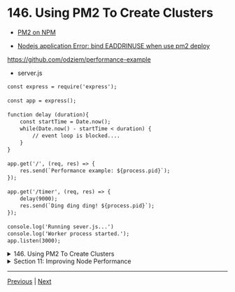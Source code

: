 # 146. Using PM2 To Create Clusters

-   [PM2 on NPM](https://www.npmjs.com/package/pm2)

-   [Nodejs application Error: bind EADDRINUSE when use pm2 deploy](https://stackoverflow.com/questions/18687877/nodejs-application-error-bind-eaddrinuse-when-use-pm2-deploy)

https://github.com/odziem/performance-example

- server.js
```
const express = require('express');

const app = express();

function delay (duration){
    const startTime = Date.now();
    while(Date.now() - startTime < duration) {
        // event loop is blocked....
    }
}

app.get('/', (req, res) => {
    res.send(`Performance example: ${process.pid}`);
});

app.get('/timer', (req, res) => {
    delay(9000);
    res.send(`Ding ding ding! ${process.pid}`);
});

console.log('Running sever.js...')
console.log('Worker process started.');
app.listen(3000);
```

<details>
  <summary> 146. Using PM2 To Create Clusters </summary>

  - install PM2 `npm install pm2` (Note you can not use pm2 command)

  - install PM2 `npm install pm2 -g` or `sudo npm install pm2 -g` (Note you can use pm2 command)

  - run server.js `pm2 start server.js` then stop server.js `pm2 stop server.js` if needed

<p align="center" >
    <img src="../imags/146_Using-PM2-To-Create-Clusters.png" width="90%" > 
    <img src="../imags/146_Using-PM2-To-Create-Clusters_2.png" width="90%" > 
</p>  

  - run server.js `pm2 start server.js -i max` 

<p align="center" >
    <img src="../imags/146_Using-PM2-To-Create-Clusters_3.png" width="90%" > 
</p>   

  - run server.js `pm2 logs` 

<p align="center" >
    <img src="../imags/146_Using-PM2-To-Create-Clusters_4.png" width="90%" > 
</p>     

</details>    

<details>
  <summary> Section 11: Improving Node Performance </summary>

  - [Codebase: performance-example](../src/11_performance-example/)

</details>

---

[Previous](./145_The-PM2-Tool.md) | [Next](./147_Managing-Live-Clusters-With-PM2.md)